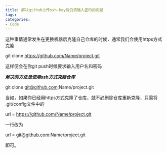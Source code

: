 ```yaml
---
title: 解决github上传ssh-key后仍须输入密码的问题
tags:
categories:
- Code
---
```


这种事情通常发生在更换机器后克隆自己仓库的时候，通常我们会使用https方式克隆


git clone https://github.com/Name/project.git


这样便会在你git push时候要求输入用户名和密码


***解决的方法是使用ssh方式克隆仓库***

git clone git@github.com:Name/project.git


当如，如果你已经用https方式克隆了仓库，就不必删除仓库重新克隆，只需将 .git/config文件中的

url = https://github.com/Name/project.git

一行改为

url = git@github.com:Name/project.git

即可。